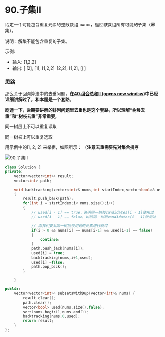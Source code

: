 # 90.子集II

给定一个可能包含重复元素的整数数组 nums，返回该数组所有可能的子集（幂集）。

说明：解集不能包含重复的子集。

示例:

- 输入: [1,2,2]
- 输出: [ [2], [1], [1,2,2], [2,2], [1,2], [] ]

### 思路

那么关于回溯算法中的去重问题，**在[40.组合总和II (opens new window)](https://programmercarl.com/0040.组合总和II.html)中已经详细讲解过了，和本题是一个套路**。

**剧透一下，后期要讲解的排列问题里去重也是这个套路，所以理解“树层去重”和“树枝去重”非常重要**。

同一树层上不可以重复读取

同一树枝上可以重复选取

用示例中的[1, 2, 2] 来举例，如图所示： （**注意去重需要先对集合排序**

![90.子集II](https://code-thinking-1253855093.file.myqcloud.com/pics/20201124195411977.png)

```cpp
class Solution {
private:
    vector<vector<int>> result;
    vector<int> path;

    void backtracking(vector<int>& nums,int startIndex,vector<bool>& used)
    {
        result.push_back(path);
        for(int i = startIndex;i< nums.size();i++)
        {
            // used[i - 1] == true，说明同一树枝candidates[i - 1]使用过
            // used[i - 1] == false，说明同一树层candidates[i - 1]使用过

            // 而我们要对同一树层使用过的元素进行跳过
            if(i > 0 && nums[i] == nums[i-1] && used[i-1] == false)
            {
                continue;
            }
            path.push_back(nums[i]);
            used[i] = true;
            backtracking(nums,i+1,used);
            used[i] =false;
            path.pop_back();
        }

    }

public:
    vector<vector<int>> subsetsWithDup(vector<int>& nums) {
        result.clear();
        path.clear();
        vector<bool> used(nums.size(),false);
        sort(nums.begin(),nums.end());
        backtracking(nums,0,used);
        return result;
    }
};
```


